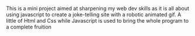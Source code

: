 This is a mini project aimed at sharpening my web dev skills as it is all about using javascript to create a joke-telling site with a robotic animated gif. A little of Html and Css while Javascript is used to bring the whole program to a complete fruition
